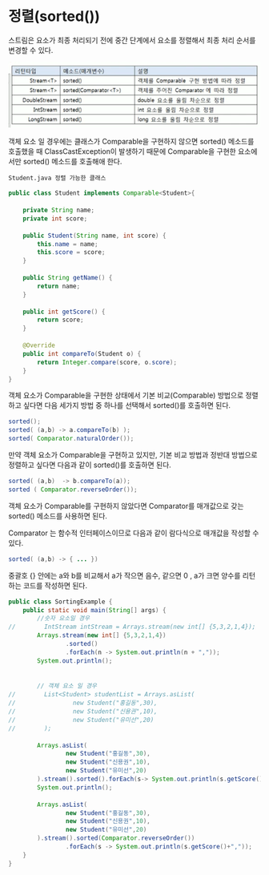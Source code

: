 # 정렬(sorted())

스트림은 요소가 최종 처리되기 전에 중간 단계에서 요소를 정렬해서 최종 처리 순서를 변경할 수 있다.

![img.png](img.png)

객체 요소 일 경우에는 클래스가 Comparable을 구현하지 않으면 sorted() 메소드를 호출했을 때
ClassCastException이 발생하기 때문에 Comparable을 구현한 요소에서만 sorted() 메소드를 호출해애 한다.

`Student.java 정렬 가능한 클래스`

```java
public class Student implements Comparable<Student>{

    private String name;
    private int score;

    public Student(String name, int score) {
        this.name = name;
        this.score = score;
    }

    public String getName() {
        return name;
    }

    public int getScore() {
        return score;
    }

    @Override
    public int compareTo(Student o) {
        return Integer.compare(score, o.score);
    }
}
```

객체 요소가 Comparable을 구현한 상태에서 기본 비교(Comparable) 방법으로 정렬하고 싶다면
다음 세가지 방법 중 하나를 선택해서 sorted()를 호출하면 된다.

```java
sorted();
sorted( (a,b) -> a.compareTo(b) );
sorted( Comparator.naturalOrder());
```

만약 객체 요소가 Comparable을 구현하고 있지만, 기본 비교 방법과 정반대 방법으로 정렬하고 싶다면 다음과 같이  sorted()를 호출하면 된다.

```java
sorted( (a,b)  -> b.compareTo(a));
sorted ( Comparator.reverseOrder());
```

객체 요소가 Comparable를 구현하지 않았다면 Comparator를 매개값으로 갖는 sorted() 메소드를 사용하면 된다.

Comparator 는 함수적 인터페이스이므로 다음과 같이 람다식으로 매개값을 작성할 수 있다.

```java
sorted( (a,b) -> { ... })
```

중괄호 {} 안에는 a와 b를 비교해서 a가 작으면 음수, 같으면 0 , a가 크면 양수를 리턴하는 코드를 작성하면 된다.

```java
public class SortingExample {
    public static void main(String[] args) {
        //숫자 요소일 경우
//        IntStream intStream = Arrays.stream(new int[] {5,3,2,1,4});
        Arrays.stream(new int[] {5,3,2,1,4})
                .sorted()
                .forEach(n -> System.out.println(n + ","));
        System.out.println();


        // 객체 요소 일 경우
//        List<Student> studentList = Arrays.asList(
//                new Student("홍길동",30),
//                new Student("신용권",10),
//                new Student("유미선",20)
//        );

        Arrays.asList(
                new Student("홍길동",30),
                new Student("신용권",10),
                new Student("유미선",20)
        ).stream().sorted().forEach(s-> System.out.println(s.getScore() +","));
        System.out.println();

        Arrays.asList(
                new Student("홍길동",30),
                new Student("신용권",10),
                new Student("유미선",20)
        ).stream().sorted(Comparator.reverseOrder())
                .forEach(s -> System.out.println(s.getScore()+","));
    }
}
```